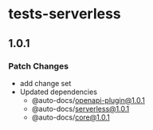 # tests-serverless

## 1.0.1

### Patch Changes

- add change set
- Updated dependencies
  - @auto-docs/openapi-plugin@1.0.1
  - @auto-docs/serverless@1.0.1
  - @auto-docs/core@1.0.1
